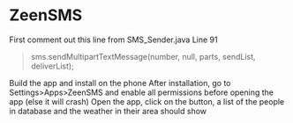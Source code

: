 # ZeenSMS

First comment out this line from SMS_Sender.java 
Line 91
>sms.sendMultipartTextMessage(number, null, parts, sendList, deliverList);

Build the app and install on the phone
After installation, go to Settings>Apps>ZeenSMS and enable all permissions before opening the app (else it will crash)
Open the app, click on the button, a list of the people in database and the weather in their area should show

